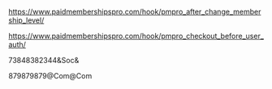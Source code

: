 https://www.paidmembershipspro.com/hook/pmpro_after_change_membership_level/

https://www.paidmembershipspro.com/hook/pmpro_checkout_before_user_auth/

73848382344&Soc&

879879879@Com@Com